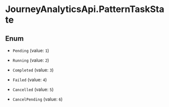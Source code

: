 # JourneyAnalyticsApi.PatternTaskState

## Enum


* `Pending` (value: `1`)

* `Running` (value: `2`)

* `Completed` (value: `3`)

* `Failed` (value: `4`)

* `Cancelled` (value: `5`)

* `CancelPending` (value: `6`)


